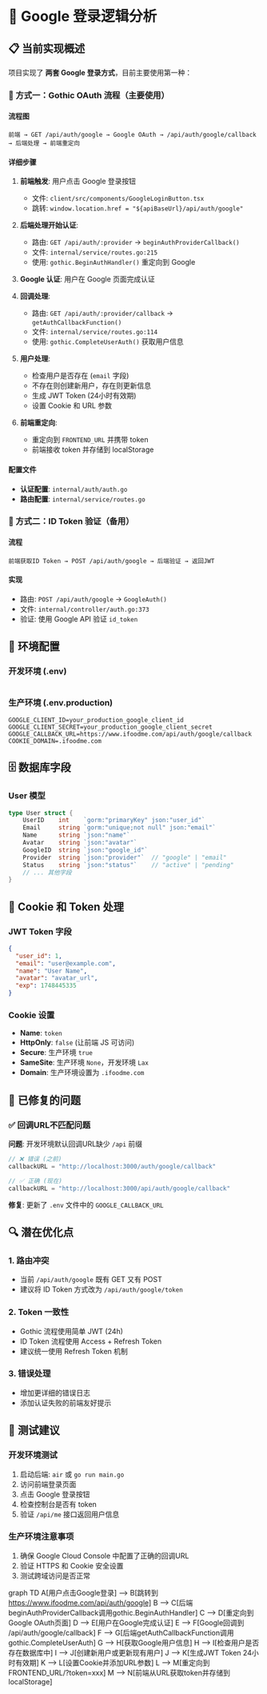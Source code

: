 # 🔐 Google 登录逻辑分析

## 📋 当前实现概述

项目实现了 **两套 Google 登录方式**，目前主要使用第一种：

### 🎯 方式一：Gothic OAuth 流程（主要使用）

#### 流程图
```
前端 → GET /api/auth/google → Google OAuth → /api/auth/google/callback → 后端处理 → 前端重定向
```

#### 详细步骤
1. **前端触发**: 用户点击 Google 登录按钮
   - 文件: `client/src/components/GoogleLoginButton.tsx`
   - 跳转: `window.location.href = "${apiBaseUrl}/api/auth/google"`

2. **后端处理开始认证**: 
   - 路由: `GET /api/auth/:provider` → `beginAuthProviderCallback()`
   - 文件: `internal/service/routes.go:215`
   - 使用: `gothic.BeginAuthHandler()` 重定向到 Google

3. **Google 认证**: 用户在 Google 页面完成认证

4. **回调处理**:
   - 路由: `GET /api/auth/:provider/callback` → `getAuthCallbackFunction()`
   - 文件: `internal/service/routes.go:114`
   - 使用: `gothic.CompleteUserAuth()` 获取用户信息

5. **用户处理**:
   - 检查用户是否存在 (`email` 字段)
   - 不存在则创建新用户，存在则更新信息
   - 生成 JWT Token (24小时有效期)
   - 设置 Cookie 和 URL 参数

6. **前端重定向**:
   - 重定向到 `FRONTEND_URL` 并携带 token
   - 前端接收 token 并存储到 localStorage

#### 配置文件
- **认证配置**: `internal/auth/auth.go`
- **路由配置**: `internal/service/routes.go`

### 🎯 方式二：ID Token 验证（备用）

#### 流程
```
前端获取ID Token → POST /api/auth/google → 后端验证 → 返回JWT
```

#### 实现
- 路由: `POST /api/auth/google` → `GoogleAuth()`
- 文件: `internal/controller/auth.go:373`
- 验证: 使用 Google API 验证 `id_token`

## 🔧 环境配置

### 开发环境 (.env)
```env

```

### 生产环境 (.env.production)
```env
GOOGLE_CLIENT_ID=your_production_google_client_id
GOOGLE_CLIENT_SECRET=your_production_google_client_secret
GOOGLE_CALLBACK_URL=https://www.ifoodme.com/api/auth/google/callback
COOKIE_DOMAIN=.ifoodme.com
```

## 🗄️ 数据库字段

### User 模型
```go
type User struct {
    UserID    int    `gorm:"primaryKey" json:"user_id"`
    Email     string `gorm:"unique;not null" json:"email"`
    Name      string `json:"name"`
    Avatar    string `json:"avatar"`
    GoogleID  string `json:"google_id"`
    Provider  string `json:"provider"`  // "google" | "email"
    Status    string `json:"status"`    // "active" | "pending"
    // ... 其他字段
}
```

## 🍪 Cookie 和 Token 处理

### JWT Token 字段
```json
{
  "user_id": 1,
  "email": "user@example.com",
  "name": "User Name",
  "avatar": "avatar_url",
  "exp": 1748445335
}
```

### Cookie 设置
- **Name**: `token`
- **HttpOnly**: `false` (让前端 JS 可访问)
- **Secure**: 生产环境 `true`
- **SameSite**: 生产环境 `None`，开发环境 `Lax`
- **Domain**: 生产环境设置为 `.ifoodme.com`

## 🚨 已修复的问题

### ✅ 回调URL不匹配问题
**问题**: 开发环境默认回调URL缺少 `/api` 前缀
```go
// ❌ 错误 (之前)
callbackURL = "http://localhost:3000/auth/google/callback"

// ✅ 正确 (现在)
callbackURL = "http://localhost:3000/api/auth/google/callback"
```

**修复**: 更新了 `.env` 文件中的 `GOOGLE_CALLBACK_URL`

## 🔍 潜在优化点

### 1. 路由冲突
- 当前 `/api/auth/google` 既有 GET 又有 POST
- 建议将 ID Token 方式改为 `/api/auth/google/token`

### 2. Token 一致性
- Gothic 流程使用简单 JWT (24h)
- ID Token 流程使用 Access + Refresh Token
- 建议统一使用 Refresh Token 机制

### 3. 错误处理
- 增加更详细的错误日志
- 添加认证失败的前端友好提示

## 🧪 测试建议

### 开发环境测试
1. 启动后端: `air` 或 `go run main.go`
2. 访问前端登录页面
3. 点击 Google 登录按钮
4. 检查控制台是否有 token
5. 验证 `/api/me` 接口返回用户信息

### 生产环境注意事项
1. 确保 Google Cloud Console 中配置了正确的回调URL
2. 验证 HTTPS 和 Cookie 安全设置
3. 测试跨域访问是否正常 

graph TD
    A[用户点击Google登录] --> B[跳转到 https://www.ifoodme.com/api/auth/google]
    B --> C[后端beginAuthProviderCallback调用gothic.BeginAuthHandler]
    C --> D[重定向到Google OAuth页面]
    D --> E[用户在Google完成认证]
    E --> F[Google回调到 /api/auth/google/callback]
    F --> G[后端getAuthCallbackFunction调用gothic.CompleteUserAuth]
    G --> H[获取Google用户信息]
    H --> I[检查用户是否存在数据库中]
    I --> J[创建新用户或更新现有用户]
    J --> K[生成JWT Token 24小时有效期]
    K --> L[设置Cookie并添加URL参数]
    L --> M[重定向到FRONTEND_URL/?token=xxx]
    M --> N[前端从URL获取token并存储到localStorage] 